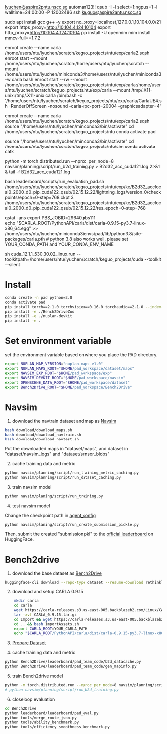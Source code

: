 
lyuchen@aspire2pntu.nscc.sg
automan123!!
qsub -I -l select=1:ngpus=1 -l walltime=24:00:00 -P 12002486
ssh ke.guo@aspire2antu.nscc.sg

sudo apt install gcc g++ -y
export no_proxy=localhost,127.0.0.1,10.104.0.0/21
export https_proxy=http://10.104.4.124:10104
export http_proxy=http://10.104.4.124:10104
pip install -U openmim
mim install mmcv-full==1.7.2

enroot create --name carla /home/users/ntu/lyuchen/scratch/keguo_projects/ntu/exp/carla2.sqsh
enroot start --mount /home/users/ntu/lyuchen/scratch:/home/users/ntu/lyuchen/scratch  --mount /home/users/ntu/lyuchen/miniconda3:/home/users/ntu/lyuchen/miniconda3 -w carla bash
enroot start --rw --mount /home/users/ntu/lyuchen/scratch/keguo_projects/ntu/exp/carla:/home/users/ntu/lyuchen/scratch/keguo_projects/ntu/exp/carla --mount /tmp/.X11-unix:/tmp/.X11-unix carla /bin/bash -c '/home/users/ntu/lyuchen/scratch/keguo_projects/ntu/exp/carla/CarlaUE4.sh -RenderOffScreen -nosound -carla-rpc-port=20004 -graphicsadapter=4'

enroot create --name carla /home/users/ntu/lyuchen/scratch/keguo_projects/ntu/exp/carla2.sqsh
source "/home/users/ntu/lyuchen/miniconda3/bin/activate"
cd /home/users/ntu/lyuchen/scratch/keguo_projects/ntu
conda activate pad

source "/home/users/ntu/lyuchen/miniconda3/bin/activate"
cd /home/users/ntu/lyuchen/scratch/keguo_projects/ntu/sim
conda activate catk

python -m torch.distributed.run --nproc_per_node=8 navsim/planning/script/run_b2d_training.py > B2d32_acc_cuda121.log 2>&1 & tail -f B2d32_acc_cuda121.log

bash leaderboard/scripts/run_evaluation_pad.sh /home/users/ntu/lyuchen/scratch/keguo_projects/ntu/exp/ke/B2d32_acclocal0_2000_d0_pip_cuda122_qsub/02.15_12.22/lightning_logs/version_0/checkpoints/epoch=0-step=768.ckpt 3 /home/users/ntu/lyuchen/scratch/keguo_projects/ntu/exp/ke/B2d32_acclocal0_2000_d0_pip_cuda122_qsub/02.15_12.22/res_epoch=0-step=768


qstat -ans
export PBS_JOBID=29640.pbs111  
echo "$CARLA_ROOT/PythonAPI/carla/dist/carla-0.9.15-py3.7-linux-x86_64.egg" >> /home/users/ntu/lyuchen/miniconda3/envs/pad/lib/python3.8/site-packages/carla.pth # python 3.8 also works well, please set YOUR_CONDA_PATH and YOUR_CONDA_ENV_NAME

sh cuda_12.1.1_530.30.02_linux.run  --toolkitpath=/home/users/ntu/lyuchen/scratch/keguo_projects/cuda --toolkit --silent

# Install
```bash
conda create -n pad python=3.8
conda activate pad
pip install torch==2.1.0 torchvision==0.16.0 torchaudio==2.1.0 --index-url https://download.pytorch.org/whl/cu121
pip install -e ./Bench2DriveZoo
pip install -e ./nuplan-devkit
pip install -e .
```

# Set environment variable
set the environment variable based on where you place the PAD directory. 
```bash
export NUPLAN_MAP_VERSION="nuplan-maps-v1.0"
export NUPLAN_MAPS_ROOT="$HOME/pad_workspace/dataset/maps"
export NAVSIM_EXP_ROOT="$HOME/pad_workspace/exp"
export NAVSIM_DEVKIT_ROOT="$HOME/pad_workspace/navsim"
export OPENSCENE_DATA_ROOT="$HOME/pad_workspace/dataset"
export Bench2Drive_ROOT="$HOME/pad_workspace/Bench2Drive"
```


# Navsim
1. download the navtrain dataset and map as [Navsim](https://github.com/autonomousvision/navsim) 
```bash
bash download/download_maps.sh
bash download/download_navtrain.sh
bash download/download_navtest.sh
```
Put the downloaded maps in "dataset/maps", and dataset in "dataset/navsim_logs" and "dataset/sensor_blobs" 

2. cache training data and metric
```bash
python navsim/planning/script/run_training_metric_caching.py
python navsim/planning/script/run_dataset_caching.py
```
3. train navsim model
```bash
python navsim/planing/script/run_training.py
```
4. test navsim model

Change the checkpoint path in [agent_config](navsim/planning/script/config/common/agent/navsim_agent.yaml)
```bash
python navsim/planing/script/run_create_submission_pickle.py
```
Then, submit the created "submission.pkl" to the [official leaderboard](https://huggingface.co/spaces/AGC2024-P/e2e-driving-navsim) on HuggingFace.


# Bench2drive
1. download the base dataset as [Bench2Drive](https://github.com/Thinklab-SJTU/Bench2Drive) 
```bash
huggingface-cli download --repo-type dataset --resume-download rethinklab/Bench2Drive --local-dir Bench2Drive-Base
```
2. download and setup CARLA 0.9.15
```bash
    mkdir carla
    cd carla
    wget https://carla-releases.s3.us-east-005.backblazeb2.com/Linux/CARLA_0.9.15.tar.gz
    tar -xvf CARLA_0.9.15.tar.gz
    cd Import && wget https://carla-releases.s3.us-east-005.backblazeb2.com/Linux/AdditionalMaps_0.9.15.tar.gz
    cd .. && bash ImportAssets.sh
    export CARLA_ROOT=YOUR_CARLA_PATH
    echo "$CARLA_ROOT/PythonAPI/carla/dist/carla-0.9.15-py3.7-linux-x86_64.egg" >> YOUR_CONDA_PATH/envs/YOUR_CONDA_ENV_NAME/lib/python3.7/site-packages/carla.pth # python 3.8 also works well, please set YOUR_CONDA_PATH and YOUR_CONDA_ENV_NAME
```
3. [Prepare Dataset](Bench2DriveZoo/docs/DATA_PREP.md)

4. cache training data and metric
```bash
python Bench2Drive/leaderboard/pad_team_code/b2d_datacache.py
python Bench2Drive/leaderboard/pad_team_code/gen_mapinfo.py
```

5. train Bench2drive model
```bash
python -m torch.distributed.run --nproc_per_node=8 navsim/planning/script/run_b2d_training.py 
# python navsim/planning/script/run_b2d_training.py
```

6. closeloop evaluation
```bash
cd Bench2Drive
python leaderboard/leaderboard/pad_eval.py
python tools/merge_route_json.py
python tools/ability_benchmark.py
python tools/efficiency_smoothness_benchmark.py
```
